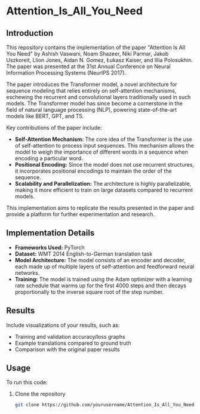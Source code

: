 # Attention_Is_All_You_Need

## Introduction
This repository contains the implementation of the paper "Attention Is All You Need" by Ashish Vaswani, Noam Shazeer, Niki Parmar, Jakob Uszkoreit, Llion Jones, Aidan N. Gomez, Łukasz Kaiser, and Illia Polosukhin. The paper was presented at the 31st Annual Conference on Neural Information Processing Systems (NeurIPS 2017).

The paper introduces the Transformer model, a novel architecture for sequence modeling that relies entirely on self-attention mechanisms, eschewing the recurrent and convolutional layers traditionally used in such models. The Transformer model has since become a cornerstone in the field of natural language processing (NLP), powering state-of-the-art models like BERT, GPT, and T5.

Key contributions of the paper include:
- **Self-Attention Mechanism:** The core idea of the Transformer is the use of self-attention to process input sequences. This mechanism allows the model to weigh the importance of different words in a sequence when encoding a particular word.
- **Positional Encoding:** Since the model does not use recurrent structures, it incorporates positional encodings to maintain the order of the sequence.
- **Scalability and Parallelization:** The architecture is highly parallelizable, making it more efficient to train on large datasets compared to recurrent models.

This implementation aims to replicate the results presented in the paper and provide a platform for further experimentation and research.

## Implementation Details
- **Frameworks Used:** PyTorch
- **Dataset:** WMT 2014 English-to-German translation task
- **Model Architecture:** The model consists of an encoder and decoder, each made up of multiple layers of self-attention and feedforward neural networks.
- **Training:** The model is trained using the Adam optimizer with a learning rate schedule that warms up for the first 4000 steps and then decays proportionally to the inverse square root of the step number.

## Results
Include visualizations of your results, such as:
- Training and validation accuracy/loss graphs
- Example translations compared to ground truth
- Comparison with the original paper results

## Usage
To run this code:
1. Clone the repository
   ```sh
   git clone https://github.com/yourusername/Attention_Is_All_You_Need.git
